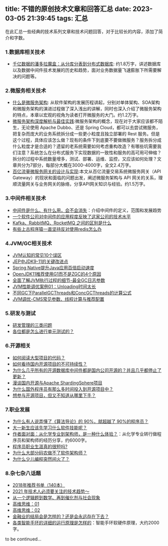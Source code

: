 title: 不错的原创技术文章和回答汇总
date: 2023-03-05 21:39:45
tags: 汇总
---

在此汇总一些经典的技术系列文章和技术问题回答，对于比较长的内容，添加了简介和字数。

### 1.数据库相关技术

- [千亿数据的潘多拉魔盒：从分库分表到分布式数据库](https://zhuanlan.zhihu.com/p/352202284): 约1.8万字，讲述数据库以及数据中间件技术发展的历史和趋势，面对业务数据量飞速膨胀下所需要解决的问题等。

### 2.微服务相关技术

- [什么是微服务架构](https://zhuanlan.zhihu.com/p/71772093): 从软件架构的发展历程讲起，分别对单体架构、SOA架构和微服务架构的演进过程做了深入浅出的讲解，同时也深入介绍了微服务架构的特点，本章以宏观的视角为读者打开微服务的大门。约1.2万字。
- [微服务架构深度解析与最佳实践](https://zhuanlan.zhihu.com/p/137051324):微服务架构的概念，现在对于大家应该都不陌生，无论使用 Apache Dubbo、还是 Spring Cloud，都可以去尝试微服务，把复杂而庞大的业务系统拆分成一些更小粒度且独立部署的 Rest 服务。但是这个过程，具体应该怎么做？现有的条件下到底要不要做微服务？服务拆分成什么粒度才是合适的？遗留的老系统需要如何考虑重构改造？有哪些坑需要我们注意？系统怎么在分布式服务下实现数据的一致性和服务的高可用可伸缩？拆分的过程中系统数量增多，测试、部署、运维、监控，又应该如何处理？文章共分为7部分，每部分大概在3000-4000字，全文2.4万字。
- [百亿流量微服务网关的设计与实现](https://zhuanlan.zhihu.com/p/97985176):本文从百亿流量交易系统微服务网关（API Gateway）的现状和面临的问题出发，阐述微服务架构与 API 网关的关系，理顺流量网关与业务网关的脉络，分享API网关知识与经验。约1.5万字。

### 3.中间件相关技术

- [中间件是什么、有什么用，会不会消失](https://zhuanlan.zhihu.com/p/97625832)：介绍中间件的定义，范围和发展趋势
- [一个软件公司对中间件的应用程度反映了这家公司的技术水平](https://zhuanlan.zhihu.com/p/338838088)
- [Kafka、RabbitMQ、RocketMQ 之间的区别是什么](https://www.zhihu.com/question/275090117/answer/1832889993)
- [有些上古程序猿一直坚持反对使用redis怎么办](https://www.zhihu.com/question/383926405/answer/1118300686)

### 4.JVM/GC相关技术

- [JVM认知的常见10个误区](https://zhuanlan.zhihu.com/p/437620682)
- [JEP中JDK9-11的关键改进点](https://zhuanlan.zhihu.com/p/436734186)
- [Spring Native提升Java应用百倍启动速度](https://zhuanlan.zhihu.com/p/462532915)
- [OpenJDK11推荐使用G1而不是ZGC的4个原因](https://zhuanlan.zhihu.com/p/453546349)
- [全面了解JVM执行过程的细节-最全GC日志参数](https://zhuanlan.zhihu.com/p/447489087)
- [JVM性能调优案例01：Unloading时间太长](https://zhuanlan.zhihu.com/p/441246545)
- [不同GC下ParallelGCThreads和ConcGCThreads的计算公式](https://zhuanlan.zhihu.com/p/437790083)
- [JVM调优-CMS常见参数、线程计算与推荐配置](https://zhuanlan.zhihu.com/p/437612041)

### 5.研发与测试

- [研发管理的三类问题](https://zhuanlan.zhihu.com/p/99572615)
- [各位都是怎么进行单元测试的？](https://www.zhihu.com/question/27313846/answer/36132954)

### 6.开源相关

- [如何阅读大型项目的代码？](https://www.zhihu.com/question/351618643/answer/893413586)
- [如何看待国内开源项目的不可持续性？](https://www.zhihu.com/question/355691918/answer/895472300)
- [为什么几乎所有的开源数据库中间件都是国内公司开源的？并且几乎都停止了更新？](https://www.zhihu.com/question/352256403/answer/878523206)
- [漫谈国内开源与Apache ShardingSphere项目 ](https://zhuanlan.zhihu.com/p/103162617)
- [为什么国外程序员有那么多时间投入到开源项目中？](https://www.zhihu.com/question/322236085/answer/945111312)
- [想参与开源项目，但又不知道从哪里下手？](https://www.zhihu.com/question/353078587/answer/890604287)

### 7.职业发展

- [为什么有人说弄懂了《算法导论》的 90%，就超越了 90%的程序员？](https://www.zhihu.com/question/315201616/answer/1756148937)
- [大一新生应该先学习什么软件技能呢？](https://www.zhihu.com/question/407232850/answer/1364709912)
- [作者面对面：从化学专业到架构师，是一种什么体验？](https://zhuanlan.zhihu.com/p/99385563)：从化学专业转行做程序员和架构师的经历分享，约6000字。
- [程序员职业生涯真的很短吗? ](https://www.zhihu.com/question/418706233/answer/1501596732)
- [为什么大部分码农做不了软件架构师？](https://www.zhihu.com/question/36658435/answer/1778614690)
- [为什么少儿编程突然间火了？](https://www.zhihu.com/question/309279479/answer/1190802391)


### 8.杂七杂八话题

- [2018年推荐书单（140本）](https://zhuanlan.zhihu.com/p/48636059)
- [2021 年技术人必须要关注的技术趋势～](https://zhuanlan.zhihu.com/p/444448475)
- [从一个逻辑题到数学、再到催化剂与社会现象](https://zhuanlan.zhihu.com/p/113480772)
- [高维思维：01](https://zhuanlan.zhihu.com/p/147940048)
- [高维思维：02](https://zhuanlan.zhihu.com/p/148156700)
- [金融业的结局会是怎样的？还是会永远存在下去？](https://www.zhihu.com/question/26601152/answer/33362480)
- [各类智能手环的详细的运行原理是怎样的](https://www.zhihu.com/question/21423393/answer/34411214)：智能手环软硬件原理，大约2000字。

to be continued...



